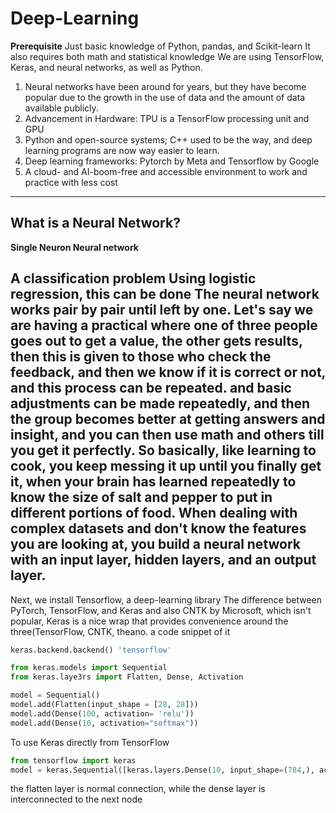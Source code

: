 # Deep-Learning

**Prerequisite** 
Just basic knowledge of Python, pandas, and Scikit-learn
It also requires both math and statistical knowledge
We are using TensorFlow, Keras, and neural networks, as well as Python.

1. Neural networks have been around for years, but they have become popular due to the growth in the use of data and the amount of data available publicly.
2. Advancement in Hardware: TPU is a TensorFlow processing unit and GPU 
3. Python and open-source systems; C++ used to be the way, and deep learning programs are now way easier to learn.
4. Deep learning frameworks: Pytorch by Meta and Tensorflow by Google
5. A cloud- and AI-boom-free and accessible environment to work and practice with less cost

---
## What is a Neural Network?

**Single Neuron Neural network**

A classification problem
Using logistic regression, this can be done
The neural network works pair by pair until left by one. Let's say we are having a practical where one of three people goes out to get a value, the other gets results, then this is given to those who check the feedback, and then we know if it is correct or not, and this process can be repeated. and basic adjustments can be made repeatedly, and then the group becomes better at getting answers and insight, and you can then use math and others till you get it perfectly. So basically, like learning to cook, you keep messing it up until you finally get it, when your brain has learned repeatedly to know the size of salt and pepper to put in different portions of food.
When dealing with complex datasets and don't know the features you are looking at, you build a neural network with an input layer, hidden layers, and an output layer.
---
Next, we install Tensorflow, a deep-learning library
The difference between PyTorch, TensorFlow, and Keras and also CNTK by Microsoft, which isn't popular,
Keras is a nice wrap that provides convenience around the three(TensorFlow, CNTK, theano.
a code snippet of it
```python
keras.backend.backend() 'tensorflow'

from keras.models import Sequential
from keras.laye3rs import Flatten, Dense, Activation

model = Sequential()
model.add(Flatten(input_shape = [28, 28]))
model.add(Dense(100, activation= 'relu'))
model.add(Dense(10, activation="softmax"))
```

To use Keras directly from TensorFlow
```python
from tensorflow import keras
model = keras.Sequential([keras.layers.Dense(10, input_shape=(784,), activation='sigmoid')
```
the flatten layer is normal connection, while the dense layer is interconnected to the next node
